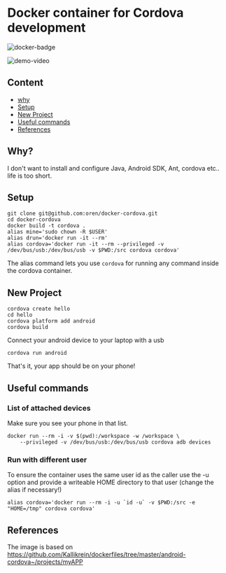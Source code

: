 # Docker container for Cordova development

![docker-badge](http://dockeri.co/image/oreng/cordova)

![demo-video](demo-video.gif)

## Content

* [why](#why)
* [Setup](#setup)
* [New Project](#new-project)
* [Useful commands](#useful-commands)
* [References](#references)

## Why?

I don't want to install and configure Java, Android SDK, Ant, cordova etc.. life is too short.

## Setup

    git clone git@github.com:oren/docker-cordova.git
    cd docker-cordova
    docker build -t cordova .
    alias mine='sudo chown -R $USER'
    alias drun='docker run -it --rm'
    alias cordova='docker run -it --rm --privileged -v /dev/bus/usb:/dev/bus/usb -v $PWD:/src cordova cordova'

The alias command lets you use `cordova` for running any command inside the cordova container.

## New Project

    cordova create hello
    cd hello
    cordova platform add android
    cordova build

Connect your android device to your laptop with a usb

    cordova run android

That's it, your app should be on your phone!

## Useful commands

### List of attached devices

Make sure you see your phone in that list.

    docker run --rm -i -v $(pwd):/workspace -w /workspace \
        --privileged -v /dev/bus/usb:/dev/bus/usb cordova adb devices

### Run with different user

To ensure the container uses the same user id as the caller use the
-u option and provide a writeable HOME directory to that user (change the alias if necessary!)

    alias cordova='docker run --rm -i -u `id -u` -v $PWD:/src -e "HOME=/tmp" cordova cordova'

## References

The image is based on https://github.com/Kallikrein/dockerfiles/tree/master/android-cordova~/projects/myAPP
